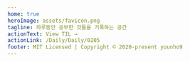 ```yaml
---
home: true
heroImage: assets/favicon.png
tagline: 하루동안 공부한 것들을 기록하는 공간
actionText: View TIL →
actionLink: /Daily/Daily/0205
footer: MIT Licensed | Copyright © 2020-present younho9
---
```

